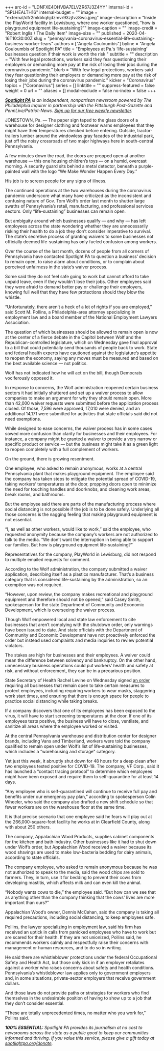 +++
arc-id = "LDNFXE4OHVBA7ELVZR67J3Z4YY"
internal-id = "SPLHEALTH16"
internal-budget = ""
image = "external/dfr2mkbkqhjdzmvr93zjtvz8wc.jpeg"
image-description = "Inside the PlayWorld facility in Lewisburg, where one worker questioned, \"how is playground equipment life-sustaining?”"
image-caption = ""
image-credit = "Robert Inglis / The Daily Item"
image-size = ""
published = 2020-04-16T10:30:00Z
slug = "pennsylvania-coronavirus-essential-life-sustaining-business-worker-fears"
authors = ["Angela Couloumbis"]
byline = "Angela Couloumbis of Spotlight PA"
title = "Employees at Pa.’s ‘life-sustaining’ businesses question if their work is worth the risk "
subtitle = ""
description = "With few legal protections, workers said they fear questioning their employers or demanding more pay at the risk of losing their jobs during the coronavirus pandemic."
blurb = "With few legal protections, workers said they fear questioning their employers or demanding more pay at the risk of losing their jobs during the coronavirus pandemic."
kicker = "Coronavirus"
topics = ["Coronavirus"]
series = []
linktitle = ""
suppress-featured = false
weight = 0
url = ""
aliases = []
modal-exclude = false
no-index = false
+++

<a href="https://www.spotlightpa.org/"><i><b>Spotlight PA</b></i></a><i> is an independent, nonpartisan newsroom powered by The Philadelphia Inquirer in partnership with the Pittsburgh Post-Gazette and PennLive/Patriot-News. </i><a href="https://www.spotlightpa.org/newsletters"><i>Sign up for our free weekly newsletter</i></a><i>.</i>

JONESTOWN, Pa. — The paper sign taped to the glass doors of a warehouse for designer clothing and footwear warns employees that they might have their temperatures checked before entering. Outside, tractor-trailers lumber around the windowless gray facades of the industrial park, just off the noisy crossroads of two major highways here in south-central Pennsylvania.

A few minutes down the road, the doors are propped open at another warehouse — this one housing children’s toys — on a humid, overcast morning. A security guard sits behind a metal detector, beneath a purple-painted wall with the logo “We Make Wonder Happen Every Day.”

His job is to screen people for any signs of illness.

The continued operations at the two warehouses during the coronavirus pandemic underscore what many have criticized as the inconsistent and confusing nature of Gov. Tom Wolf’s order last month to shutter large swaths of Pennsylvania’s retail, manufacturing, and professional services sectors. Only “life-sustaining” businesses can remain open.

But ambiguity around which businesses qualify — and why — has left employees across the state wondering whether they are unnecessarily risking their health to do a job they don’t consider imperative to survival. The state’s secretive process of granting waivers to some businesses not officially deemed life-sustaining has only fueled confusion among workers.

Over the course of the last month, dozens of people from all corners of Pennsylvania have contacted Spotlight PA to question a business’ decision to remain open, to raise alarm about conditions, or to complain about perceived unfairness in the state’s waiver process.

Some said they do not feel safe going to work but cannot afford to take unpaid leave, even if they wouldn’t lose their jobs. Other employees said they were afraid to demand better pay or challenge their employers, knowing full well that they have few protections should they blow the whistle.

“Unfortunately, there aren’t a heck of a lot of rights if you are employed,” said Scott M. Pollins, a Philadelphia-area attorney specializing in employment law and a board member of the National Employment Lawyers Association.

<script src="https://www.spotlightpa.org/embed.js" async></script><div data-spl-embed-version="1" data-spl-src="https://www.spotlightpa.org/embeds/donate/"></div>


The question of which businesses should be allowed to remain open is now at the center of a fierce debate in the Capitol between Wolf and the Republican-controlled legislature, which on Wednesday gave final approval to a bill that could potentially send thousands of people back to work. State and federal health experts have cautioned against the legislature’s appetite to reopen the economy, saying any moves must be measured and based on the best available science — not politics.

Wolf has not indicated how he will act on the bill, though Democrats vociferously opposed it.

In response to concerns, the Wolf administration reopened certain business sectors it had initially shuttered and set up a waiver process to allow companies to make an argument for why they should remain open. More than 42,000 waiver requests were submitted before the application process closed. Of those, 7,596 were approved, 17,010 were denied, and an additional 14,171 were submitted for activities that state officials said did not need exemptions.

While designed to ease concerns, the waiver process has in some cases sowed more confusion than clarity for businesses and their employees. For instance, a company might be granted a waiver to provide a very narrow or specific product or service — but the business might take it as a green light to reopen completely with a full complement of workers.

On the ground, there is growing resentment.

One employee, who asked to remain anonymous, works at a central Pennsylvania plant that makes playground equipment. The employee said the company has taken steps to mitigate the potential spread of COVID-19, taking workers’ temperatures at the door, propping doors open to minimize the need for touching handles and doorknobs, and cleaning work areas, break rooms, and bathrooms.

But the employee said there are parts of the manufacturing process where social distancing is not possible if the job is to be done safely. Underlying all those concerns is the nagging feeling that making playground equipment is not essential.

“I, as well as other workers, would like to work,” said the employee, who requested anonymity because the company’s workers are not authorized to talk to the media. “We don’t want the interruption in being able to support our families. But how is playground equipment life-sustaining?”

Representatives for the company, PlayWorld in Lewisburg, did not respond to multiple emailed requests for comment.

According to the Wolf administration, the company submitted a waiver application, describing itself as a plastics manufacturer. That’s a business category that is considered life-sustaining by the administration, so an exemption was not required.

“However, upon review, the company makes recreational and playground equipment and therefore should not be opened,” said Casey Smith, spokesperson for the state Department of Community and Economic Development, which is overseeing the waiver process.

Though Wolf empowered local and state law enforcement to cite businesses that aren’t complying with the shutdown order, only warnings have been issued to date. And state officials with the Department of Community and Economic Development have not proactively enforced the order but instead used complaints and media inquiries to review potential violators.

<script src="https://www.spotlightpa.org/embed.js" async></script><div data-spl-embed-version="1" data-spl-src="https://www.spotlightpa.org/embeds/newsletter/"></div>

The stakes are high for businesses and their employees. A waiver could mean the difference between solvency and bankruptcy. On the other hand, unnecessary business operations could put workers’ health and safety at risk, and without enforcement, they can be in a precarious position.

State Secretary of Health Rachel Levine on Wednesday signed <a href="https://www.governor.pa.gov/wp-content/uploads/2020/04/20200415-SOH-worker-safety-order.pdf" target=_blank>an order</a> requiring all businesses that remain open to take certain measures to protect employees, including requiring workers to wear masks, staggering work start times, and ensuring that there is enough space for people to practice social distancing while taking breaks.

If a company discovers that one of its employees has been exposed to the virus, it will have to start screening temperatures at the door. If one of its employees tests positive, the business will have to close, ventilate, and sanitize all areas where the employee worked or visited.

At the central Pennsylvania warehouse and distribution center for designer brands, including Vans and Timberland, workers were told the company qualified to remain open under Wolf’s list of life-sustaining businesses, which includes a “warehousing and storage" category.

Yet just this week, it abruptly shut down for 48 hours for a deep clean after two employees tested positive for COVID-19. The company, VF Corp., said it has launched a “contact tracing protocol” to determine which employees might have been exposed and require them to self-quarantine for at least 14 days.

“Any employee who is self-quarantined will continue to receive full pay and benefits under our emergency pay plan,” according to spokesperson Colin Wheeler, who said the company also drafted a new shift schedule so that fewer workers are on the warehouse floor at the same time.

It is that precise scenario that one employee said he fears will play out at the 266,000-square-foot facility he works at in Clearfield County, along with about 250 others.

The company, Appalachian Wood Products, supplies cabinet components for the kitchen and bath industry. Other businesses like it had to shut down under Wolf’s order, but Appalachian Wood received a waiver because its wood shavings are used to make low-bacteria bedding for dairy animals, according to state officials.

The company employee, who asked to remain anonymous because he was not authorized to speak to the media, said the wood chips are sold to farmers. They, in turn, use it for bedding to prevent their cows from developing mastitis, which affects milk and can even kill the animal.

“Nobody wants cows to die,” the employee said. “But how can we see that as anything other than the company thinking that the cows' lives are more important than ours?”

Appalachian Wood’s owner, Dennis McCahan, said the company is taking all required precautions, including social distancing, to keep employees safe.

Pollins, the lawyer specializing in employment law, said his firm has received an uptick in calls from panicked employees who have to work but are scared for their health. If they are not unionized, Pollins said, he recommends workers calmly and respectfully raise their concerns with management or human resources, and to do so in writing.

He said there are whistleblower protections under the federal Occupational Safety and Health Act, but those only kick in if an employer retaliates against a worker who raises concerns about safety and health conditions. Pennsylvania’s whistleblower law applies only to government employers and, in some situations, private-sector employers that receive government dollars.

And those laws do not provide paths or strategies for workers who find themselves in the undesirable position of having to show up to a job that they don’t consider essential.

“These are totally unprecedented times, no matter who you work for,” Pollins said.

<i><b>100% ESSENTIAL: </b></i><i>Spotlight PA provides its journalism at no cost to newsrooms across the state as a public good to keep our communities informed and thriving. If you value this service, please give a gift today at </i><a href="https://www.spotlightpa.org/donate"><i>spotlightpa.org/donate</i></a><i>.</i>

<script src="https://www.spotlightpa.org/embed.js" async></script><div data-spl-embed-version="1" data-spl-src="https://www.spotlightpa.org/embeds/tips/?tip_text=Do%20you%20have%20a%20tip%20about%20%3Cb%3Ehow%20Pa.'s%20government%20is%20responding%20to%20the%20coronavirus%3C%2Fb%3E%3F%20Tell%20us."></div>
